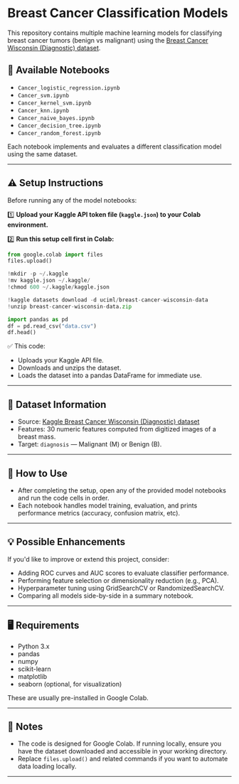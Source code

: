 
# Breast Cancer Classification Models

This repository contains multiple machine learning models for classifying breast cancer tumors (benign vs malignant) using the [Breast Cancer Wisconsin (Diagnostic) dataset](https://www.kaggle.com/datasets/uciml/breast-cancer-wisconsin-data/data).

## 📂 Available Notebooks

- `Cancer_logistic_regression.ipynb`
- `Cancer_svm.ipynb`
- `Cancer_kernel_svm.ipynb`
- `Cancer_knn.ipynb`
- `Cancer_naive_bayes.ipynb`
- `Cancer_decision_tree.ipynb`
- `Cancer_random_forest.ipynb`

Each notebook implements and evaluates a different classification model using the same dataset.

---

## ⚠️ **Setup Instructions**

Before running any of the model notebooks:

1️⃣ **Upload your Kaggle API token file (`kaggle.json`) to your Colab environment.**

2️⃣ **Run this setup cell first in Colab:**
```python
from google.colab import files
files.upload()

!mkdir -p ~/.kaggle
!mv kaggle.json ~/.kaggle/
!chmod 600 ~/.kaggle/kaggle.json

!kaggle datasets download -d uciml/breast-cancer-wisconsin-data
!unzip breast-cancer-wisconsin-data.zip

import pandas as pd
df = pd.read_csv("data.csv")
df.head()
```

✅ This code:
- Uploads your Kaggle API file.
- Downloads and unzips the dataset.
- Loads the dataset into a pandas DataFrame for immediate use.

---

## 📝 **Dataset Information**

- Source: [Kaggle Breast Cancer Wisconsin (Diagnostic) dataset](https://www.kaggle.com/datasets/uciml/breast-cancer-wisconsin-data/data)
- Features: 30 numeric features computed from digitized images of a breast mass.
- Target: `diagnosis` — Malignant (M) or Benign (B).

---

## 🚀 **How to Use**

- After completing the setup, open any of the provided model notebooks and run the code cells in order.
- Each notebook handles model training, evaluation, and prints performance metrics (accuracy, confusion matrix, etc).

---

## 💡 **Possible Enhancements**
If you'd like to improve or extend this project, consider:
- Adding ROC curves and AUC scores to evaluate classifier performance.
- Performing feature selection or dimensionality reduction (e.g., PCA).
- Hyperparameter tuning using GridSearchCV or RandomizedSearchCV.
- Comparing all models side-by-side in a summary notebook.

---

## 🖥️ **Requirements**
- Python 3.x
- pandas
- numpy
- scikit-learn
- matplotlib
- seaborn (optional, for visualization)

These are usually pre-installed in Google Colab.

---

## 📌 **Notes**
- The code is designed for Google Colab. If running locally, ensure you have the dataset downloaded and accessible in your working directory.
- Replace `files.upload()` and related commands if you want to automate data loading locally.

---
